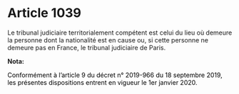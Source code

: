 # Article 1039

Le tribunal judiciaire territorialement compétent est celui du lieu où demeure la personne dont la nationalité est en cause
ou, si cette personne ne demeure pas en France, le tribunal judiciaire de Paris.

**Nota:**

<font color="black">Conformément à l’article 9 du décret n° 2019-966 du 18 septembre 2019, les présentes dispositions entrent
en vigueur le 1er janvier 2020.</font>

